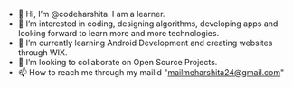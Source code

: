- 👋 Hi, I’m @codeharshita. I am a learner.
- 👀 I’m interested in coding, designing algorithms, developing apps and looking forward to learn more and more technologies. 
- 🌱 I’m currently learning Android Development and creating websites through WIX. 
- 💞️ I’m looking to collaborate on Open Source Projects.
- 📫 How to reach me through my mailid "mailmeharshita24@gmail.com"

<!---
codeharshita/codeharshita is a ✨ special ✨ repository because its `README.md` (this file) appears on your GitHub profile.
You can click the Preview link to take a look at your changes.
--->
